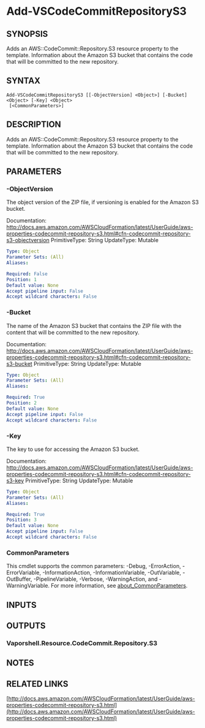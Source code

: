 # Add-VSCodeCommitRepositoryS3

## SYNOPSIS
Adds an AWS::CodeCommit::Repository.S3 resource property to the template.
Information about the Amazon S3 bucket that contains the code that will be committed to the new repository.

## SYNTAX

```
Add-VSCodeCommitRepositoryS3 [[-ObjectVersion] <Object>] [-Bucket] <Object> [-Key] <Object>
 [<CommonParameters>]
```

## DESCRIPTION
Adds an AWS::CodeCommit::Repository.S3 resource property to the template.
Information about the Amazon S3 bucket that contains the code that will be committed to the new repository.

## PARAMETERS

### -ObjectVersion
The object version of the ZIP file, if versioning is enabled for the Amazon S3 bucket.

Documentation: http://docs.aws.amazon.com/AWSCloudFormation/latest/UserGuide/aws-properties-codecommit-repository-s3.html#cfn-codecommit-repository-s3-objectversion
PrimitiveType: String
UpdateType: Mutable

```yaml
Type: Object
Parameter Sets: (All)
Aliases:

Required: False
Position: 1
Default value: None
Accept pipeline input: False
Accept wildcard characters: False
```

### -Bucket
The name of the Amazon S3 bucket that contains the ZIP file with the content that will be committed to the new repository.

Documentation: http://docs.aws.amazon.com/AWSCloudFormation/latest/UserGuide/aws-properties-codecommit-repository-s3.html#cfn-codecommit-repository-s3-bucket
PrimitiveType: String
UpdateType: Mutable

```yaml
Type: Object
Parameter Sets: (All)
Aliases:

Required: True
Position: 2
Default value: None
Accept pipeline input: False
Accept wildcard characters: False
```

### -Key
The key to use for accessing the Amazon S3 bucket.

Documentation: http://docs.aws.amazon.com/AWSCloudFormation/latest/UserGuide/aws-properties-codecommit-repository-s3.html#cfn-codecommit-repository-s3-key
PrimitiveType: String
UpdateType: Mutable

```yaml
Type: Object
Parameter Sets: (All)
Aliases:

Required: True
Position: 3
Default value: None
Accept pipeline input: False
Accept wildcard characters: False
```

### CommonParameters
This cmdlet supports the common parameters: -Debug, -ErrorAction, -ErrorVariable, -InformationAction, -InformationVariable, -OutVariable, -OutBuffer, -PipelineVariable, -Verbose, -WarningAction, and -WarningVariable. For more information, see [about_CommonParameters](http://go.microsoft.com/fwlink/?LinkID=113216).

## INPUTS

## OUTPUTS

### Vaporshell.Resource.CodeCommit.Repository.S3
## NOTES

## RELATED LINKS

[http://docs.aws.amazon.com/AWSCloudFormation/latest/UserGuide/aws-properties-codecommit-repository-s3.html](http://docs.aws.amazon.com/AWSCloudFormation/latest/UserGuide/aws-properties-codecommit-repository-s3.html)

